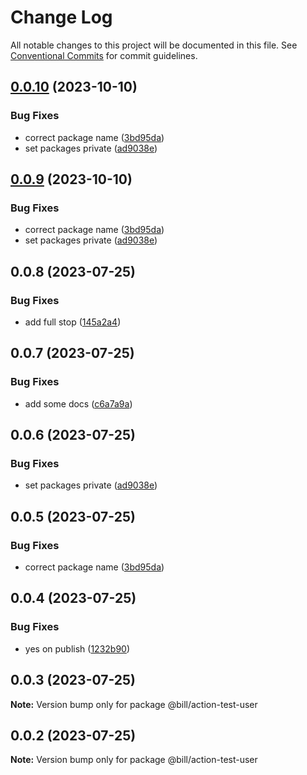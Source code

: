 # Change Log

All notable changes to this project will be documented in this file.
See [Conventional Commits](https://conventionalcommits.org) for commit guidelines.

## [0.0.10](https://github.com/Billlynch/action-test/compare/@billl/action-test-user-v0.0.9...@billl/action-test-user-v0.0.10) (2023-10-10)


### Bug Fixes

* correct package name ([3bd95da](https://github.com/Billlynch/action-test/commit/3bd95da958f82d23368b844c98d5e1935ed6588a))
* set packages private ([ad9038e](https://github.com/Billlynch/action-test/commit/ad9038e328ac5abb7f1366f5b45172f4ae9e08e5))

## [0.0.9](https://github.com/Billlynch/action-test/compare/action-test-user-v0.0.8...action-test-user-v0.0.9) (2023-10-10)


### Bug Fixes

* correct package name ([3bd95da](https://github.com/Billlynch/action-test/commit/3bd95da958f82d23368b844c98d5e1935ed6588a))
* set packages private ([ad9038e](https://github.com/Billlynch/action-test/commit/ad9038e328ac5abb7f1366f5b45172f4ae9e08e5))

## 0.0.8 (2023-07-25)


### Bug Fixes

* add full stop ([145a2a4](https://github.com/Billlynch/action-test/commit/145a2a41c24d021f4ce6c93567b2d85a9b6b5870))





## 0.0.7 (2023-07-25)


### Bug Fixes

* add some docs ([c6a7a9a](https://github.com/Billlynch/action-test/commit/c6a7a9a48e62d848d4c3f83f6e64a750c657b194))





## 0.0.6 (2023-07-25)


### Bug Fixes

* set packages private ([ad9038e](https://github.com/Billlynch/action-test/commit/ad9038e328ac5abb7f1366f5b45172f4ae9e08e5))





## 0.0.5 (2023-07-25)


### Bug Fixes

* correct package name ([3bd95da](https://github.com/Billlynch/action-test/commit/3bd95da958f82d23368b844c98d5e1935ed6588a))





## 0.0.4 (2023-07-25)


### Bug Fixes

* yes on publish ([1232b90](https://github.com/Billlynch/action-test/commit/1232b90688ebd648c267e404e1cbdd140d4578e5))





## 0.0.3 (2023-07-25)

**Note:** Version bump only for package @bill/action-test-user





## 0.0.2 (2023-07-25)

**Note:** Version bump only for package @bill/action-test-user
